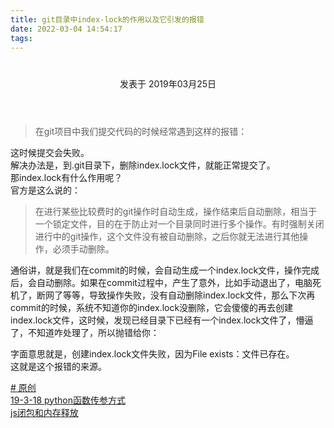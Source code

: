 ```yaml
---
title: git目录中index-lock的作用以及它引发的报错
date: 2022-03-04 14:54:17
tags:
---
```

<div class="post-block"><link itemprop="mainEntityOfPage" href="http://cmszlx.win/2019/03/25/git目录中index-lock的作用以及它引发的报错/"><span hidden="" itemprop="author" itemscope="" itemtype="http://schema.org/Person"><meta itemprop="name" content="linXiao"><meta itemprop="description" content=""><meta itemprop="image" content="/images/avatar.gif"></span><span hidden="" itemprop="publisher" itemscope="" itemtype="http://schema.org/Organization"><meta itemprop="name" content="Hurry"></span><header class="post-header"><h1 class="post-title" itemprop="name headline"></h1><div class="post-meta"><span class="post-time"><span class="post-meta-item-icon"><i class="fa fa-calendar-o"></i></span><span class="post-meta-item-text">发表于</span><time title="创建于" itemprop="dateCreated datePublished" datetime="2019-03-25T17:14:20+08:00"> 2019年03月25日 </time></span></div></header><div class="post-body" itemprop="articleBody"><blockquote><p>在git项目中我们提交代码的时候经常遇到这样的报错：</p></blockquote><precode language="" precodenum="0"></precode><p>这时候提交会失败。<br>解决办法是，到.git目录下，删除index.lock文件，就能正常提交了。<br>那index.lock有什么作用呢？<br>官方是这么说的：</p><blockquote><p>在进行某些比较费时的git操作时自动生成，操作结束后自动删除，相当于一个锁定文件，目的在于防止对一个目录同时进行多个操作。有时强制关闭进行中的git操作，这个文件没有被自动删除，之后你就无法进行其他操作，必须手动删除。</p></blockquote><p>通俗讲，就是我们在commit的时候，会自动生成一个index.lock文件，操作完成后，会自动删除。如果在commit过程中，产生了意外，比如手动退出了，电脑死机了，断网了等等，导致操作失败，没有自动删除index.lock文件，那么下次再commit的时候，系统不知道你的index.lock没删除，它会傻傻的再去创建index.lock文件，这时候，发现已经目录下已经有一个index.lock文件了，懵逼了，不知道咋处理了，所以抛错给你：</p><precode language="" precodenum="1"></precode><p>字面意思就是，创建index.lock文件失败，因为File exists：文件已存在。<br>这就是这个报错的来源。</p></div><footer class="post-footer"><div class="post-tags"><a href="/tags/原创/" rel="tag"># 原创</a></div><div class="post-nav"><div class="post-nav-next post-nav-item"><a href="/2019/03/20/python函数传参方式/" rel="next" title="19-3-18 python函数传参方式"><i class="fa fa-chevron-left"></i> 19-3-18 python函数传参方式 </a></div><span class="post-nav-divider"></span><div class="post-nav-prev post-nav-item"><a href="/2019/03/25/js闭包和内存释放/" rel="prev" title="js闭包和内存释放"> js闭包和内存释放 <i class="fa fa-chevron-right"></i></a></div></div></footer></div>
